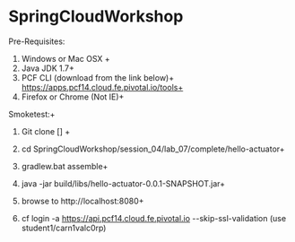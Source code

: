 # SpringCloudWorkshop

Pre-Requisites:

1. Windows or Mac OSX +
2. Java JDK 1.7+ 
3. PCF CLI (download from the link below)+
https://apps.pcf14.cloud.fe.pivotal.io/tools+
4. Firefox or Chrome (Not IE)+


Smoketest:+
1. Git clone [] +
2. cd SpringCloudWorkshop/session_04/lab_07/complete/hello-actuator+
3. gradlew.bat assemble+
4. java -jar build/libs/hello-actuator-0.0.1-SNAPSHOT.jar+
5. browse to http://localhost:8080+

6. cf login -a https://api.pcf14.cloud.fe.pivotal.io --skip-ssl-validation (use student1/carn1valc0rp)
